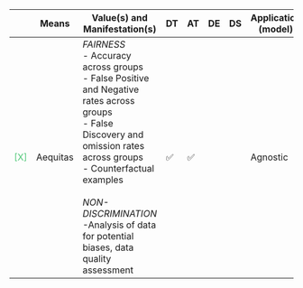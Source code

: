 |       | Means  | Value(s) and Manifestation(s)| DT|AT | DE | DS | Application (model) | Approach | Visual elements | Additional details
| ----------- |  --------------------------- | ---------------  |------------------------------|-------------| ----------------------|----------------------|----------------------------|--------------------|------------------------|--------------------------------- |
<span style="color:#50C878">[X]</span> | Aequitas | *FAIRNESS* <br> - Accuracy across groups <br> - False Positive and Negative rates across groups<br> - False Discovery and omission rates across groups <br> - Counterfactual examples <br><br> *NON-DISCRIMINATION*<br> -Analysis of data for potential biases, data quality assessment  | ✅| ✅| | | Agnostic| |  | 
